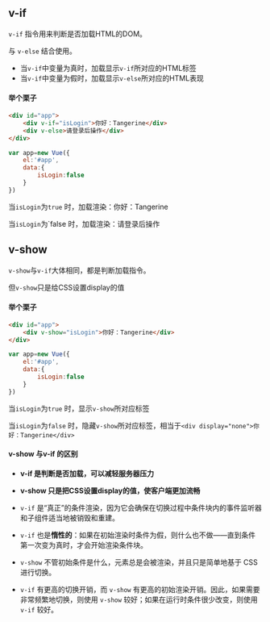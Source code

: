 ## v-if



`v-if` 指令用来判断是否加载HTML的DOM。

与 `v-else`  结合使用。



- 当`v-if`中变量为真时，加载显示`v-if`所对应的HTML标签
- 当`v-if`中变量为假时，加载显示`v-else`所对应的HTML表现



#### 举个栗子

```html
<div id="app">
    <div v-if="isLogin">你好：Tangerine</div>
    <div v-else>请登录后操作</div>
</div>
```



```javascript
var app=new Vue({
    el:'#app',
    data:{
        isLogin:false
    }
})
```



当`isLogin`为`true` 时，加载渲染：你好：Tangerine

当`isLogin`为`false 时，加载渲染：请登录后操作





## v-show



`v-show`与`v-if`大体相同，都是判断加载指令。

但`v-show`只是给CSS设置display的值





#### 举个栗子

```html
<div id="app">
    <div v-show="isLogin">你好：Tangerine</div>
</div>
```



```javascript
var app=new Vue({
    el:'#app',
    data:{
        isLogin:false
    }
})
```



当`isLogin`为`true` 时，显示`v-show`所对应标签

当`isLogin`为`false` 时，隐藏`v-show`所对应标签，相当于`<div display="none">你好：Tangerine</div>`



#### v-show 与v-if 的区别



- **v-if 是判断是否加载，可以减轻服务器压力**
- **v-show 只是把CSS设置display的值，使客户端更加流畅**

- `v-if` 是“真正”的条件渲染，因为它会确保在切换过程中条件块内的事件监听器和子组件适当地被销毁和重建。

- `v-if` 也是**惰性的**：如果在初始渲染时条件为假，则什么也不做——直到条件第一次变为真时，才会开始渲染条件块。

- `v-show` 不管初始条件是什么，元素总是会被渲染，并且只是简单地基于 CSS 进行切换。

- `v-if` 有更高的切换开销，而 `v-show` 有更高的初始渲染开销。因此，如果需要非常频繁地切换，则使用 `v-show` 较好；如果在运行时条件很少改变，则使用 `v-if` 较好。
